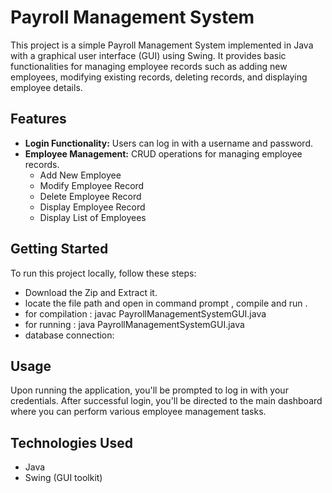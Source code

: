 # Payroll Management System

This project is a simple Payroll Management System implemented in Java with a graphical user interface (GUI) using Swing. It provides basic functionalities for managing employee records such as adding new employees, modifying existing records, deleting records, and displaying employee details.

## Features

- **Login Functionality:** Users can log in with a username and password.
- **Employee Management:** CRUD operations for managing employee records.
  - Add New Employee
  - Modify Employee Record
  - Delete Employee Record
  - Display Employee Record
  - Display List of Employees

## Getting Started

To run this project locally, follow these steps:

- Download the Zip and Extract it.
- locate the file path and open in command prompt , compile and run .
- for compilation : javac PayrollManagementSystemGUI.java
- for running : java PayrollManagementSystemGUI.java
- database connection:

## Usage

Upon running the application, you'll be prompted to log in with your credentials. After successful login, you'll be directed to the main dashboard where you can perform various employee management tasks.

## Technologies Used

- Java
- Swing (GUI toolkit)
